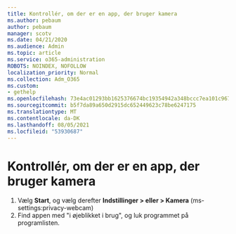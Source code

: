 ```yaml
---
title: Kontrollér, om der er en app, der bruger kamera
ms.author: pebaum
author: pebaum
manager: scotv
ms.date: 04/21/2020
ms.audience: Admin
ms.topic: article
ms.service: o365-administration
ROBOTS: NOINDEX, NOFOLLOW
localization_priority: Normal
ms.collection: Adm_O365
ms.custom:
- gethelp
ms.openlocfilehash: 73e4ac01293bb1625376674bc19354942a348bccc7ea101c9676cf468d0df6f1
ms.sourcegitcommit: b5f7da89a650d2915dc652449623c78be6247175
ms.translationtype: MT
ms.contentlocale: da-DK
ms.lasthandoff: 08/05/2021
ms.locfileid: "53930687"
---
```

# <a name="check-for-app-using-camera"></a>Kontrollér, om der er en app, der bruger kamera

1. Vælg **Start**, og vælg derefter **Indstillinger > eller > Kamera** (ms-settings:privacy-webcam)
2. Find appen med "i øjeblikket i brug", og luk programmet på programlisten.
